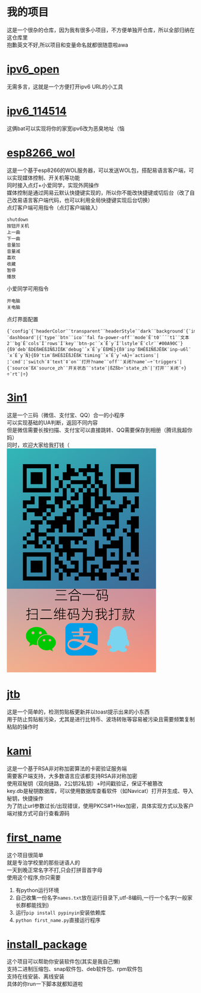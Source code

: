 # 我的项目
这是一个很杂的仓库，因为我有很多小项目，不方便单独开仓库，所以全部归纳在这仓库里</br>
抱歉英文不好,所以项目和变量命名就都很随意啦awa
# [ipv6_open](./ipv6_open/)
无需多言，这就是一个方便打开ipv6 URL的小工具
# [ipv6_114514](./ipv6_114514/)
这俩bat可以实现将你的家宽ipv6改为恶臭地址（恼
# [esp8266_wol](./esp8266_wol/)
这是一个基于esp8266的WOL服务器，可以发送WOL包，搭配易语言客户端，可以实现媒体控制、开关机等功能</br>
同时接入点灯+小爱同学，实现外网操作</br>
媒体控制是通过网易云默认快捷键实现的，所以你不能改快捷键或切后台（改了自己改易语言客户端代码，也可以利用全局快捷键实现后台切换）</br>
点灯客户端可用指令（点灯客户端输入）
```
shutdown
按钮开关机
上一曲
下一曲
音量加
音量减
喜欢
收藏
暂停
播放
```
小爱同学可用指令
```
开电脑
关电脑
```
点灯界面配置
```
{¨config¨{¨headerColor¨¨transparent¨¨headerStyle¨¨dark¨¨background¨{¨img¨¨assets/img/bg/2.jpg¨}}¨dashboard¨|{¨type¨¨btn¨¨ico¨¨fal fa-power-off¨¨mode¨Ê¨t0¨´´¨t1¨¨文本2¨¨bg¨Ê¨cols¨Í¨rows¨Í¨key¨¨btn-pc¨´x´Ë´y´Í¨lstyle¨Ë¨clr¨¨#00A90C¨}{ß9¨deb¨ßDÉßHÉßIÑßJÍßK¨debug¨´x´É´y´ÉßMÊ}{ß9¨inp¨ßHÊßIÑßJËßK¨inp-u6l¨´x´É´y´Ñ}{ß9¨tim¨ßHÉßIËßJËßK¨timing¨´x´É´y´¤A}÷¨actions¨|¦¨cmd¨¦¨switch¨‡¨text¨‡¨on¨¨打开?name¨¨off¨¨关闭?name¨—÷¨triggers¨|{¨source¨ßX¨source_zh¨¨开关状态¨¨state¨|ßZßb÷¨state_zh¨|¨打开¨¨关闭¨÷}÷¨rt¨|÷}
```
# [3in1](./3in1/)
这是一个三码（微信、支付宝、QQ）合一的小程序</br>
可以实现基础的UA判断，返回不同内容</br>
但是微信需要长按扫描、支付宝可以直接跳转、QQ需要保存到相册（腾讯我超你妈）</br>
同时，欢迎大家给我打钱（</br>
<img src="./3in1/3in1.png">
# [jtb](./jtb/)
这是一个简单的，检测剪贴板更新并以toast提示出来的小东西</br>
用于防止剪贴板污染，尤其是进行比特币、波场转账等容易被污染且需要频繁复制粘贴的操作时
# [kami](./kami/)
这是一个基于RSA非对称加密算法的卡密验证服务端</br>
需要客户端支持，大多数语言应该都支持RSA非对称加密</br>
使用双秘钥（双向链路，2公钥2私钥）+时间戳验证，保证不被篡改</br>
key.db是秘钥数据库，可以使用数据库查看软件（如Navicat）打开并生成、导入秘钥，快捷操作</br>
为了防止url参数过长/出现错误，使用PKCS#1+Hex加密，具体实现方式以及客户端对接方式可自行查看源码
# [first_name](./first_name/)
这个项目很简单</br>
就是专治学校里的那些谜语人的</br>
一天到晚正常名字不打,只会打拼音首字母</br>
使用这个程序,你只需要
1. 有python运行环境
2. 自己收集一份名字```names.txt```放在运行目录下,utf-8编码,一行一个名字(一般家长群都能找到)</br>
3. 运行```pip install pypinyin```安装依赖库</br>
4. ```python first_name.py```直接运行程序</br>
# [install_package](./install_package/)
这个项目可以帮助你安装软件包(其实是我自己懒)</br>
支持二进制压缩包、snap软件包、deb软件包、rpm软件包</br>
支持在线安装、离线安装</br>
具体的你run一下脚本就都知道啦
